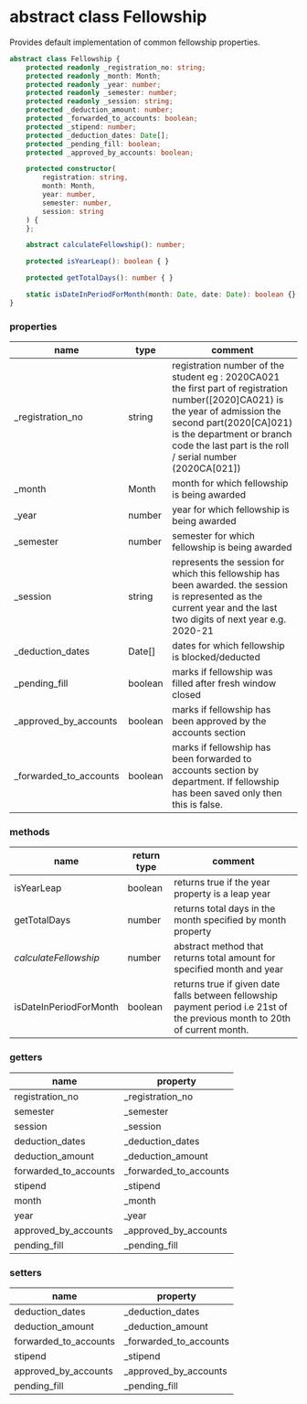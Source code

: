 # abstract class Fellowship

Provides default implementation of common fellowship properties.

```ts
abstract class Fellowship {
    protected readonly _registration_no: string;
    protected readonly _month: Month;
    protected readonly _year: number;
    protected readonly _semester: number;
    protected readonly _session: string;
    protected _deduction_amount: number;
    protected _forwarded_to_accounts: boolean;
    protected _stipend: number;
    protected _deduction_dates: Date[];
    protected _pending_fill: boolean;
    protected _approved_by_accounts: boolean;

    protected constructor(
        registration: string,
        month: Month,
        year: number,
        semester: number,
        session: string
    ) {
    };

    abstract calculateFellowship(): number;

    protected isYearLeap(): boolean { }

    protected getTotalDays(): number { }

    static isDateInPeriodForMonth(month: Date, date: Date): boolean {}
}
```

### properties

| name                   | type    | comment                                                                                                                                                                                                                                             |
|------------------------|---------|-----------------------------------------------------------------------------------------------------------------------------------------------------------------------------------------------------------------------------------------------------|
| _registration_no       | string  | registration number of the student eg : 2020CA021 the first part of registration number([2020]CA021) is the year of admission the second part(2020[CA]021) is the department or branch code the last part is the roll / serial number (2020CA[021]) |
| _month                 | Month   | month for which fellowship is being awarded                                                                                                                                                                                                         |
| _year                  | number  | year for which fellowship is being awarded                                                                                                                                                                                                          |
| _semester              | number  | semester for which fellowship is being awarded                                                                                                                                                                                                      | 
| _session               | string  | represents the session for which this fellowship has been awarded. the session is represented as the current year and the last two digits of next year e.g. 2020-21                                                                                 |
| _deduction_dates       | Date[]  | dates for which fellowship is blocked/deducted                                                                                                                                                                                                      |
| _pending_fill          | boolean | marks if fellowship was filled after fresh window closed                                                                                                                                                                                            |
| _approved_by_accounts  | boolean | marks if fellowship has been approved by the accounts section                                                                                                                                                                                       |
| _forwarded_to_accounts | boolean | marks if fellowship has been forwarded to accounts section by department. If fellowship has been saved only then this is false.                                                                                                                     |

### methods

| name                   | return type | comment                                                                                                                     |
|------------------------|-------------|-----------------------------------------------------------------------------------------------------------------------------|
| isYearLeap             | boolean     | returns true if the year property is a leap year                                                                            |
| getTotalDays           | number      | returns total days in the month specified by month property                                                                 |
| _calculateFellowship_  | number      | abstract method that returns total amount for specified month and year                                                      |
| isDateInPeriodForMonth | boolean     | returns true if given date falls between fellowship payment period i.e 21st of the previous month to 20th of current month. |
### getters

| name                  | property               |
|-----------------------|------------------------|
| registration_no       | _registration_no       |
| semester              | _semester              |
| session               | _session               |
| deduction_dates       | _deduction_dates       |
| deduction_amount      | _deduction_amount      |
| forwarded_to_accounts | _forwarded_to_accounts |
| stipend               | _stipend               |
| month                 | _month                 |
| year                  | _year                  |
| approved_by_accounts  | _approved_by_accounts  | 
| pending_fill          | _pending_fill          |


### setters

| name                  | property               |
|-----------------------|------------------------|
| deduction_dates       | _deduction_dates       |
| deduction_amount      | _deduction_amount      |
| forwarded_to_accounts | _forwarded_to_accounts |
| stipend               | _stipend               |
| approved_by_accounts  | _approved_by_accounts  | 
| pending_fill          | _pending_fill          |
